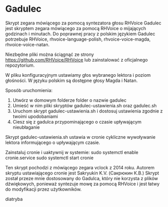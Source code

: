 # Gadulec
Skrypt zegara mówiącego za pomocą syntezatora głosu RHVoice
Gadulec jest skryptem zegara mówiącego za pomocą RHVoice o mijających godzinach i minutach.
Do poprawnej pracy z polskim językiem Gadulec potrzebuje RHVoice, rhvoice-language-polish, rhvoice-voice-magda, rhvoice-voice-natan.

Niezbędne pliki można ściągnąć ze strony https://github.com/RHVoice/RHVoice lub zainstalować z oficjalnego repozytorium.

W pliku konfiguracyjnym ustawiamy głos wybranego lektora i poziom głośności.
W języku polskim są dostępne głosy Magda i Natan.

Sposób uruchomienia:
1. Utwórz w domowym folderze folder o nazwie gadulec
2. Umieść w nim pliki skryptów gadulec-ustawienia.sh oraz gadulec.sh
3. Uruchom skrypt gadulec-ustawienia.sh i dostosuj ustawienia zgodnie z twoimi upodobaniami
4. Ciesz się z gadulca przypominającego o czasie upływającym nieubłaganie

Skrypt gadulec-ustawienia.sh ustawia w cronie cykliczne wywoływanie lektora informującego o upływającym czasie.


Zainstaluj cronie i uaktywnij w systemie:
sudo systemctl enable cronie.service
sudo systemctl start cronie

Ten skrypt pochodzi z mówiącego zegara vclock z 2014 roku. Autorem skryptu ustawiającego cronie jest Sakryukin K.V. (Сакрюкин К.В.)
Skrypt został przeze mnie dostosowany do Gadulca, który nie korzysta z plików dźwiękowych, ponieważ syntezuje mowę za pomocą RHVoice i jest łatwy do modyfikacji przez użytkowników.

diatryba

